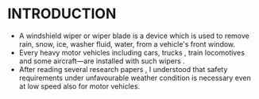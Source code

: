 # INTRODUCTION
- A windshield wiper or wiper blade is a device which is used to remove rain, snow, ice, washer fluid, water, from a vehicle's front window. 
- Every heavy  motor vehicles including cars, trucks , train locomotives and some aircraft—are installed  with such wipers .
- After reading several research papers , I understood that safety requirements under unfavourable weather condition is necessary even at low speed also for motor vehicles. 

